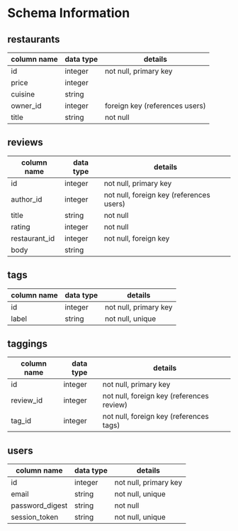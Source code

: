 # Schema Information

## restaurants
column name | data type | details
------------|-----------|-----------------------
id          | integer   | not null, primary key
price       | integer   |
cuisine     | string    |
owner_id    | integer   | foreign key (references users)
title       | string    | not null

<!-- ## followings
column name | data type | details
------------|-----------|-----------------------
id          | integer   | not null, primary key
blog_id     | integer   | not null, foreign key (references blogs)
follower_id | integer   | not null, foreign key (references users) -->

## reviews
column name | data type | details
------------|-----------|-----------------------
id          | integer   | not null, primary key
author_id   | integer   | not null, foreign key (references users)
title       | string    | not null
rating      | integer   | not null
restaurant_id| integer  | not null, foreign key
body        | string    |

## tags
column name | data type | details
------------|-----------|-----------------------
id          | integer   | not null, primary key
label       | string    | not null, unique

## taggings
column name | data type | details
------------|-----------|-----------------------
id          | integer   | not null, primary key
review_id   | integer   | not null, foreign key (references review)
tag_id      | integer   | not null, foreign key (references tags)

## users
column name     | data type | details
----------------|-----------|-----------------------
id              | integer   | not null, primary key
email           | string    | not null, unique
password_digest | string    | not null
session_token   | string    | not null, unique
